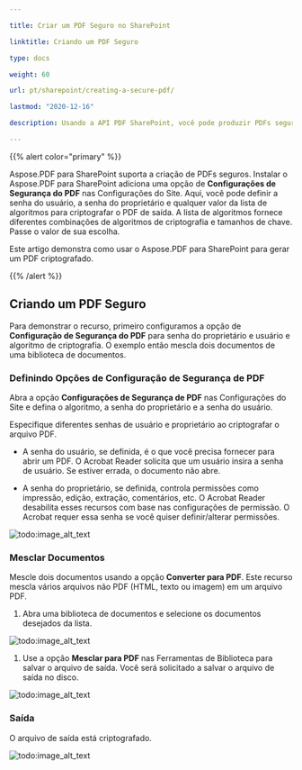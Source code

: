 ```yaml
---

title: Criar um PDF Seguro no SharePoint

linktitle: Criando um PDF Seguro

type: docs

weight: 60

url: pt/sharepoint/creating-a-secure-pdf/

lastmod: "2020-12-16"

description: Usando a API PDF SharePoint, você pode produzir PDFs seguros e criptografados e especificar suas senhas no SharePoint.

---
```




{{% alert color="primary" %}}



Aspose.PDF para SharePoint suporta a criação de PDFs seguros. Instalar o Aspose.PDF para SharePoint adiciona uma opção de **Configurações de Segurança do PDF** nas Configurações do Site. Aqui, você pode definir a senha do usuário, a senha do proprietário e qualquer valor da lista de algoritmos para criptografar o PDF de saída. A lista de algoritmos fornece diferentes combinações de algoritmos de criptografia e tamanhos de chave. Passe o valor de sua escolha.



Este artigo demonstra como usar o Aspose.PDF para SharePoint para gerar um PDF criptografado.



{{% /alert %}}



## **Criando um PDF Seguro**



Para demonstrar o recurso, primeiro configuramos a opção de **Configuração de Segurança do PDF** para senha do proprietário e usuário e algoritmo de criptografia. O exemplo então mescla dois documentos de uma biblioteca de documentos.



### **Definindo Opções de Configuração de Segurança de PDF**



Abra a opção **Configurações de Segurança de PDF** nas Configurações do Site e defina o algoritmo, a senha do proprietário e a senha do usuário.



Especifique diferentes senhas de usuário e proprietário ao criptografar o arquivo PDF.



- A senha do usuário, se definida, é o que você precisa fornecer para abrir um PDF. O Acrobat Reader solicita que um usuário insira a senha de usuário. Se estiver errada, o documento não abre.

- A senha do proprietário, se definida, controla permissões como impressão, edição, extração, comentários, etc. O Acrobat Reader desabilita esses recursos com base nas configurações de permissão. O Acrobat requer essa senha se você quiser definir/alterar permissões.



![todo:image_alt_text](creating-a-secure-pdf_1.png)



### **Mesclar Documentos**



Mescle dois documentos usando a opção **Converter para PDF**. Este recurso mescla vários arquivos não PDF (HTML, texto ou imagem) em um arquivo PDF.



1. Abra uma biblioteca de documentos e selecione os documentos desejados da lista.

![todo:image_alt_text](creating-a-secure-pdf_2.png)

1. Use a opção **Mesclar para PDF** nas Ferramentas de Biblioteca para salvar o arquivo de saída. Você será solicitado a salvar o arquivo de saída no disco.

![todo:image_alt_text](creating-a-secure-pdf_3.png)

### **Saída**

O arquivo de saída está criptografado.

![todo:image_alt_text](creating-a-secure-pdf_4.png)